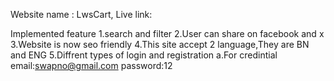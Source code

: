 Website name : LwsCart, Live link:

Implemented feature
1.search and filter
2.User can share on facebook and x
3.Website is now seo friendly
4.This site accept 2 language,They are BN and ENG
5.Diffrent types of login and registration
a.For credintial email:swapno@gmail.com password:12
